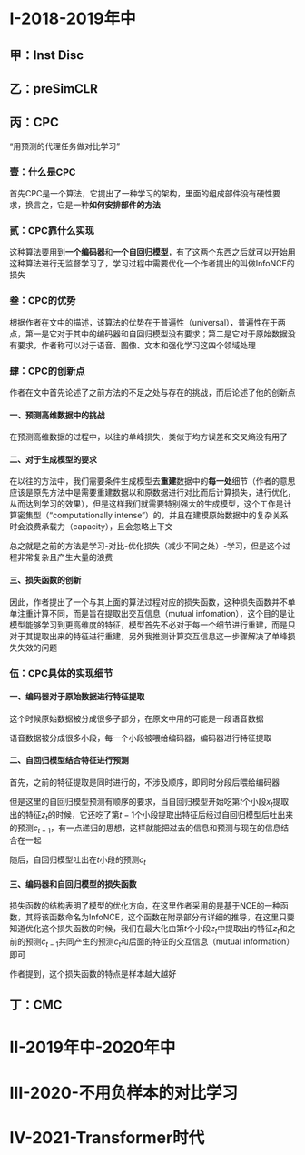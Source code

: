 # I-2018-2019年中

## 甲：Inst Disc

## 乙：preSimCLR

## 丙：CPC

“用预测的代理任务做对比学习”

### 壹：什么是CPC

首先CPC是一个算法，它提出了一种学习的架构，里面的组成部件没有硬性要求，换言之，它是一种**如何安排部件的方法**

### 贰：CPC靠什么实现

这种算法要用到**一个编码器**和**一个自回归模型**，有了这两个东西之后就可以开始用这种算法进行无监督学习了，学习过程中需要优化一个作者提出的叫做InfoNCE的损失

### 叁：CPC的优势

根据作者在文中的描述，该算法的优势在于普遍性（universal），普遍性在于两点，第一是它对于其中的编码器和自回归模型没有要求；第二是它对于原始数据没有要求，作者称可以对于语音、图像、文本和强化学习这四个领域处理

### 肆：CPC的创新点

作者在文中首先论述了之前方法的不足之处与存在的挑战，而后论述了他的创新点

#### 一、预测高维数据中的挑战

在预测高维数据的过程中，以往的单峰损失，类似于均方误差和交叉熵没有用了

#### 二、对于生成模型的要求

在以往的方法中，我们需要条件生成模型去**重建**数据中的**每一处**细节（作者的意思应该是原先方法中是需要重建数据以和原数据进行对比而后计算损失，进行优化，从而达到学习的效果），但是这样我们就需要特别强大的生成模型，这个工作是计算密集型（“computationally intense”）的，并且在建模原始数据中的复杂关系时会浪费承载力（capacity），且会忽略上下文

总之就是之前的方法是学习-对比-优化损失（减少不同之处）-学习，但是这个过程非常复杂且产生大量的浪费

#### 三、损失函数的创新

因此，作者提出了一个与其上面的算法过程对应的损失函数，这种损失函数并不单单注重计算不同，而是旨在提取出交互信息（mutual infomation），这个目的是让模型能够学习到更高维度的特征，模型首先不必对于每一个细节进行重建，而是只对于其提取出来的特征进行重建，另外我推测计算交互信息这一步骤解决了单峰损失失效的问题

### 伍：CPC具体的实现细节

#### 一、编码器对于原始数据进行特征提取

这个时候原始数据被分成很多子部分，在原文中用的可能是一段语音数据

语音数据被分成很多小段，每一个小段被喂给编码器，编码器进行特征提取

#### 二、自回归模型结合特征进行预测

首先，之前的特征提取是同时进行的，不涉及顺序，即同时分段后喂给编码器

但是这里的自回归模型预测有顺序的要求，当自回归模型开始吃第$t$个小段$x_t$提取出的特征$z_t$的时候，它还吃了第$t-1$个小段提取出特征后经过自回归模型后吐出来的预测$c_{t-1}$，有一点递归的思想，这样就能把过去的信息和预测与现在的信息结合在一起

随后，自回归模型吐出在$t$小段的预测$c_t$

#### 三、编码器和自回归模型的损失函数

损失函数的结构表明了模型的优化方向，在这里作者采用的是基于NCE的一种函数，其将该函数命名为InfoNCE，这个函数在附录部分有详细的推导，在这里只要知道优化这个损失函数的时候，我们在最大化由第$t$个小段$z_t$中提取出的特征$z_t$和之前的预测$c_{t-1}$共同产生的预测$c_t$和后面的特征的交互信息（mutual information）即可

作者提到，这个损失函数的特点是样本越大越好

## 丁：CMC

# II-2019年中-2020年中

# III-2020-不用负样本的对比学习

# IV-2021-Transformer时代

